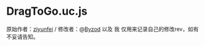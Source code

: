 # DragToGo.uc.js

原始作者：[ziyunfei](https://developer.mozilla.org/en-US/profiles/ziyunfei) / 修改者：@[Byzod](https://twitter.com/byzod) 以及 我
仅用来记录自己的修改rev，如有不妥请告知。
